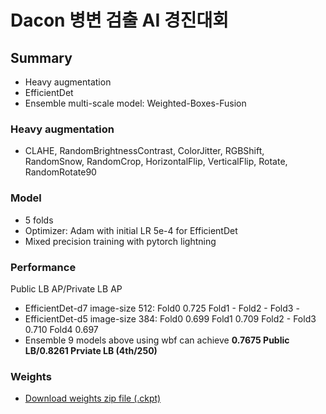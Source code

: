 # Dacon 병변 검출 AI 경진대회

## Summary
- Heavy augmentation
- EfficientDet
- Ensemble multi-scale model: Weighted-Boxes-Fusion  

### Heavy augmentation
- CLAHE, RandomBrightnessContrast, ColorJitter, RGBShift, RandomSnow, RandomCrop, HorizontalFlip, VerticalFlip, Rotate, RandomRotate90

### Model
- 5 folds
- Optimizer: Adam with initial LR 5e-4 for EfficientDet
- Mixed precision training with pytorch lightning

### Performance
Public LB AP/Private LB AP

- EfficientDet-d7 image-size 512: Fold0 0.725 Fold1 - Fold2 - Fold3 -
- EfficientDet-d5 image-size 384: Fold0 0.699 Fold1 0.709 Fold2 - Fold3 0.710 Fold4 0.697
- Ensemble 9 models above using wbf can achieve **0.7675 Public LB/0.8261 Prviate LB (4th/250)**

### Weights
- [Download weights zip file (.ckpt)](https://drive.google.com/file/d/1XmdUqAcj06DN4Hd9QLII0GdweV24bHjw/view?usp=sharing)